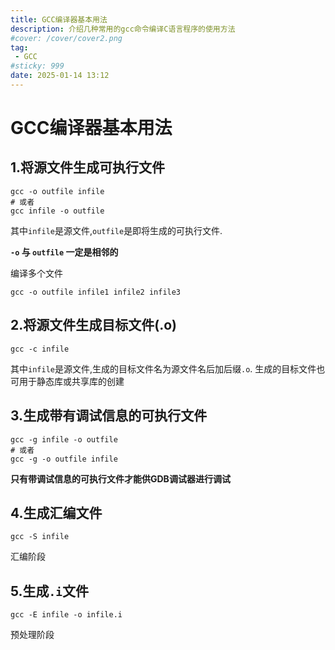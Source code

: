 ```yaml
---
title: GCC编译器基本用法
description: 介绍几种常用的gcc命令编译C语言程序的使用方法
#cover: /cover/cover2.png
tag:
 - GCC
#sticky: 999
date: 2025-01-14 13:12
---
```


# GCC编译器基本用法

## 1.将源文件生成可执行文件

```shell
gcc -o outfile infile
# 或者
gcc infile -o outfile
```

其中`infile`是源文件,`outfile`是即将生成的可执行文件.

**`-o` 与 `outfile` 一定是相邻的**

编译多个文件

```shell
gcc -o outfile infile1 infile2 infile3
```

## 2.将源文件生成目标文件(.o)

```shell
gcc -c infile
```

其中`infile`是源文件,生成的目标文件名为源文件名后加后缀`.o`.
生成的目标文件也可用于静态库或共享库的创建

## 3.生成带有调试信息的可执行文件

```shell
gcc -g infile -o outfile
# 或者
gcc -g -o outfile infile
```

**只有带调试信息的可执行文件才能供GDB调试器进行调试**

## 4.生成汇编文件

```shell
gcc -S infile
```
汇编阶段

## 5.生成`.i`文件

```shell
gcc -E infile -o infile.i
```
预处理阶段
